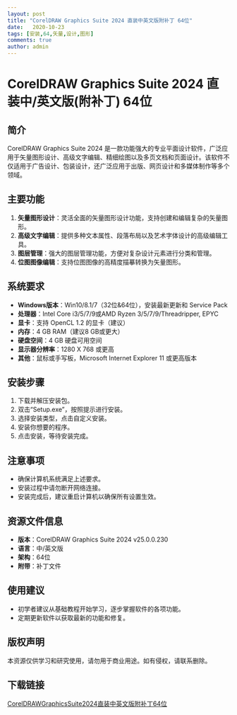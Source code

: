 ```yaml
---
layout: post
title: "CorelDRAW Graphics Suite 2024 直装中英文版附补丁 64位"
date:   2020-10-23
tags: [安装,64,矢量,设计,图形]
comments: true
author: admin
---
```

# CorelDRAW Graphics Suite 2024 直装中/英文版(附补丁) 64位

## 简介
CorelDRAW Graphics Suite 2024 是一款功能强大的专业平面设计软件，广泛应用于矢量图形设计、高级文字编辑、精细绘图以及多页文档和页面设计。该软件不仅适用于广告设计、包装设计，还广泛应用于出版、网页设计和多媒体制作等多个领域。

## 主要功能
1. **矢量图形设计**：灵活全面的矢量图形设计功能，支持创建和编辑复杂的矢量图形。
2. **高级文字编辑**：提供多种文本属性、段落布局以及艺术字体设计的高级编辑工具。
3. **图层管理**：强大的图层管理功能，方便对复杂设计元素进行分类和管理。
4. **位图图像编辑**：支持位图图像的高精度描摹转换为矢量图形。

## 系统要求
- **Windows版本**：Win10/8.1/7（32位&64位），安装最新更新和 Service Pack
- **处理器**：Intel Core i3/5/7/9或AMD Ryzen 3/5/7/9/Threadripper, EPYC
- **显卡**：支持 OpenCL 1.2 的显卡（建议）
- **内存**：4 GB RAM（建议8 GB或更大）
- **硬盘空间**：4 GB 硬盘可用空间
- **显示器分辨率**：1280 X 768 或更高
- **其他**：鼠标或手写板，Microsoft Internet Explorer 11 或更高版本

## 安装步骤
1. 下载并解压安装包。
2. 双击“Setup.exe”，按照提示进行安装。
3. 选择安装类型，点击自定义安装。
4. 安装你想要的程序。
5. 点击安装，等待安装完成。

## 注意事项
- 确保计算机系统满足上述要求。
- 安装过程中请勿断开网络连接。
- 安装完成后，建议重启计算机以确保所有设置生效。

## 资源文件信息
- **版本**：CorelDRAW Graphics Suite 2024 v25.0.0.230
- **语言**：中/英文版
- **架构**：64位
- **附带**：补丁文件

## 使用建议
- 初学者建议从基础教程开始学习，逐步掌握软件的各项功能。
- 定期更新软件以获取最新的功能和修复。

## 版权声明
本资源仅供学习和研究使用，请勿用于商业用途。如有侵权，请联系删除。

## 下载链接

[CorelDRAWGraphicsSuite2024直装中英文版附补丁64位](https://pan.quark.cn/s/8147a31379d2)